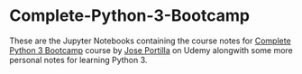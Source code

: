 # Complete-Python-3-Bootcamp
These are the Jupyter Notebooks containing the course notes for [Complete Python 3 Bootcamp](https://www.udemy.com/complete-python-bootcamp/) course by [Jose Portilla](https://www.udemy.com/user/joseportilla/) on Udemy alongwith some more personal notes for learning Python 3.
